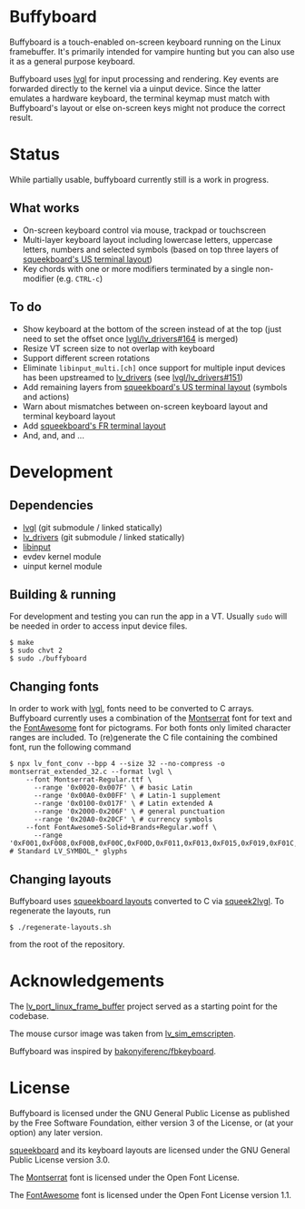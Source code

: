 Buffyboard
==========

Buffyboard is a touch-enabled on-screen keyboard running on the Linux framebuffer. It's primarily intended for vampire hunting but you can also use it as a general purpose keyboard.

Buffyboard uses [lvgl] for input processing and rendering. Key events are forwarded directly to the kernel via a uinput device. Since the latter emulates a hardware keyboard, the terminal keymap must match with Buffyboard's layout or else on-screen keys might not produce the correct result.

# Status

While partially usable, buffyboard currently still is a work in progress.

## What works

- On-screen keyboard control via mouse, trackpad or touchscreen
- Multi-layer keyboard layout including lowercase letters, uppercase letters, numbers and selected symbols (based on top three layers of [squeekboard's US terminal layout])
- Key chords with one or more modifiers terminated by a single non-modifier (e.g. `CTRL-c`)

## To do

- Show keyboard at the bottom of the screen instead of at the top (just need to set the offset once [lvgl/lv_drivers#164] is merged)
- Resize VT screen size to not overlap with keyboard
- Support different screen rotations
- Eliminate `libinput_multi.[ch]` once support for multiple input devices has been upstreamed to [lv_drivers] (see [lvgl/lv_drivers#151])
- Add remaining layers from [squeekboard's US terminal layout] (symbols and actions)
- Warn about mismatches between on-screen keyboard layout and terminal keyboard layout
- Add [squeekboard's FR terminal layout]
- And, and, and ...

# Development

## Dependencies

- [lvgl] (git submodule / linked statically)
- [lv_drivers] (git submodule / linked statically)
- [libinput]
- evdev kernel module
- uinput kernel module

## Building & running

For development and testing you can run the app in a VT. Usually `sudo` will be needed in order to access input device files.

```
$ make
$ sudo chvt 2
$ sudo ./buffyboard
```

## Changing fonts

In order to work with [lvgl], fonts need to be converted to C arrays. Buffyboard currently uses a combination of the [Montserrat] font for text and the [FontAwesome] font for pictograms. For both fonts only limited character ranges are included. To (re)generate the C file containing the combined font, run the following command

```
$ npx lv_font_conv --bpp 4 --size 32 --no-compress -o montserrat_extended_32.c --format lvgl \
    --font Montserrat-Regular.ttf \
      --range '0x0020-0x007F' \ # basic Latin
      --range '0x00A0-0x00FF' \ # Latin-1 supplement
      --range '0x0100-0x017F' \ # Latin extended A
      --range '0x2000-0x206F' \ # general punctuation
      --range '0x20A0-0x20CF' \ # currency symbols
    --font FontAwesome5-Solid+Brands+Regular.woff \
      --range '0xF001,0xF008,0xF00B,0xF00C,0xF00D,0xF011,0xF013,0xF015,0xF019,0xF01C,0xF021,0xF026,0xF027,0xF028,0xF03E,0xF0E0,0xF304,0xF043,0xF048,0xF04B,0xF04C,0xF04D,0xF051,0xF052,0xF053,0xF054,0xF067,0xF068,0xF06E,0xF070,0xF071,0xF074,0xF077,0xF078,0xF079,0xF07B,0xF093,0xF095,0xF0C4,0xF0C5,0xF0C7,0xF0C9,0xF0E7,0xF0EA,0xF0F3,0xF11C,0xF124,0xF158,0xF1EB,0xF240,0xF241,0xF242,0xF243,0xF244,0xF287,0xF293,0xF2ED,0xF55A,0xF7C2,0xF8A2' # Standard LV_SYMBOL_* glyphs
```

## Changing layouts

Buffyboard uses [squeekboard layouts] converted to C via [squeek2lvgl]. To regenerate the layouts, run

```
$ ./regenerate-layouts.sh
```

from the root of the repository.

# Acknowledgements

The [lv_port_linux_frame_buffer] project served as a starting point for the codebase.

The mouse cursor image was taken from [lv_sim_emscripten].

Buffyboard was inspired by [bakonyiferenc/fbkeyboard].

# License

Buffyboard is licensed under the GNU General Public License as published by the Free Software Foundation, either version 3 of the License, or (at your option) any later version.

[squeekboard] and its keyboard layouts are licensed under the GNU General Public License version 3.0.

The [Montserrat] font is licensed under the Open Font License.

The [FontAwesome] font is licensed under the Open Font License version 1.1.

[squeekboard's US terminal layout]: https://gitlab.gnome.org/World/Phosh/squeekboard/-/blob/master/data/keyboards/terminal/us.yaml
[lv_drivers]: https://github.com/lvgl/lv_drivers
[lvgl/lv_drivers#164]: https://github.com/lvgl/lv_drivers/pull/164
[lvgl/lv_drivers#151]: https://github.com/lvgl/lv_drivers/issues/151
[squeekboard's FR terminal layout]: https://gitlab.gnome.org/World/Phosh/squeekboard/-/blob/master/data/keyboards/terminal/fr.yaml
[lvgl]: https://github.com/lvgl/lvgl
[libinput]: https://gitlab.freedesktop.org/libinput/libinput
[Montserrat]: https://fonts.google.com/specimen/Montserrat
[FontAwesome]: https://fontawesome.com/
[squeekboard layouts]: https://gitlab.gnome.org/World/Phosh/squeekboard/-/blob/master/data/keyboards
[squeek2lvgl]: https://gitlab.com/cherrypicker/squeek2lvgl]
[lv_port_linux_frame_buffer]: https://github.com/lvgl/lv_port_linux_frame_buffer
[lv_sim_emscripten]: https://github.com/lvgl/lv_sim_emscripten/blob/master/mouse_cursor_icon.c
[bakonyiferenc/fbkeyboard]: https://github.com/bakonyiferenc/fbkeyboard
[squeekboard]: https://gitlab.gnome.org/World/Phosh/squeekboard/-/tree/master
